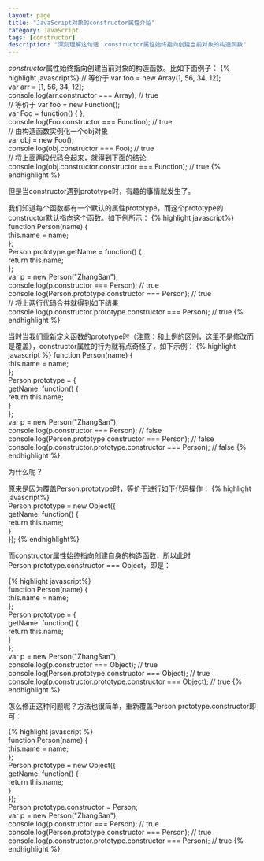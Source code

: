 ```yaml
---
layout: page
title: "JavaScript对象的constructor属性介绍"
category: JavaScript
tags: [constructor]
description: "深刻理解这句话：constructor属性始终指向创建当前对象的构造函数"
---
```


*constructor*属性始终指向创建当前对象的构造函数。比如下面例子：
{% highlight javascript%}
// 等价于 var foo = new Array(1, 56, 34, 12);  
var arr = [1, 56, 34, 12];  
console.log(arr.constructor === Array); // true  
// 等价于 var foo = new Function();  
var Foo = function() { };  
console.log(Foo.constructor === Function); // true  
// 由构造函数实例化一个obj对象  
var obj = new Foo();  
console.log(obj.constructor === Foo); // true  
// 将上面两段代码合起来，就得到下面的结论  
console.log(obj.constructor.constructor === Function); // true 
{% endhighlight %}

但是当constructor遇到prototype时，有趣的事情就发生了。
 
我们知道每个函数都有一个默认的属性prototype，而这个prototype的constructor默认指向这个函数。如下例所示：
{% highlight javascript%} 
function Person(name) {  
    this.name = name;  
};  
Person.prototype.getName = function() {  
    return this.name;  
};  
var p = new Person("ZhangSan");  
console.log(p.constructor === Person);  // true  
console.log(Person.prototype.constructor === Person); // true  
// 将上两行代码合并就得到如下结果  
console.log(p.constructor.prototype.constructor === Person); // true 
{% endhighlight %}

当时当我们重新定义函数的prototype时（注意：和上例的区别，这里不是修改而是覆盖），constructor属性的行为就有点奇怪了，如下示例：
{% highlight javascript %} 
function Person(name) {  
    this.name = name;  
};  
Person.prototype = {  
    getName: function() {  
        return this.name;  
    }  
};  
var p = new Person("ZhangSan");  
console.log(p.constructor === Person);  // false  
console.log(Person.prototype.constructor === Person); // false  
console.log(p.constructor.prototype.constructor === Person); // false 
{% endhighlight %}

为什么呢？
 
原来是因为覆盖Person.prototype时，等价于进行如下代码操作：
{% highlight javascript%}  
Person.prototype = new Object({  
    getName: function() {  
        return this.name;  
    }  
}); 
{% endhighlight%}

而constructor属性始终指向创建自身的构造函数，所以此时Person.prototype.constructor === Object，即是：

{% highlight javascript%}  
function Person(name) {  
    this.name = name;  
};  
Person.prototype = {  
    getName: function() {  
        return this.name;  
    }  
};  
var p = new Person("ZhangSan");  
console.log(p.constructor === Object);  // true  
console.log(Person.prototype.constructor === Object); // true  
console.log(p.constructor.prototype.constructor === Object); // true 
{% endhighlight %}

怎么修正这种问题呢？方法也很简单，重新覆盖Person.prototype.constructor即可：

{% highlight javascript %}   
function Person(name) {  
    this.name = name;  
};  
Person.prototype = new Object({  
    getName: function() {  
        return this.name;  
    }  
});  
Person.prototype.constructor = Person;  
var p = new Person("ZhangSan");  
console.log(p.constructor === Person);  // true  
console.log(Person.prototype.constructor === Person); // true  
console.log(p.constructor.prototype.constructor === Person); // true 
{% endhighlight %}